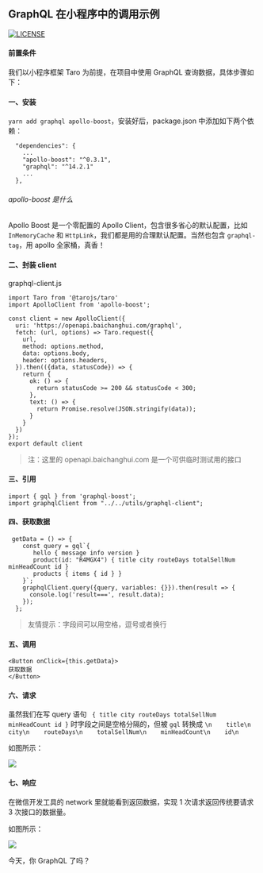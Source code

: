 
## GraphQL 在小程序中的调用示例

[![LICENSE](https://img.shields.io/badge/license-Anti%20996-blue.svg)](https://github.com/996icu/996.ICU/blob/master/LICENSE)

#### 前置条件
我们以小程序框架 Taro 为前提，在项目中使用 GraphQL 查询数据，具体步骤如下：

#### 一、安装
`yarn add graphql apollo-boost`，安装好后，package.json 中添加如下两个依赖：
```
  "dependencies": {
    ...
    "apollo-boost": "^0.3.1",
    "graphql": "^14.2.1"
    ...
  },

```
###### apollo-boost 是什么
Apollo Boost 是一个零配置的 Apollo Client，包含很多省心的默认配置，比如 `InMemoryCache` 和 `HttpLink`，我们都是用的合理默认配置。当然也包含 `graphql-tag`，用 apollo 全家桶，真香！

#### 二、封装 client
graphql-client.js
```
import Taro from '@tarojs/taro'
import ApolloClient from 'apollo-boost';

const client = new ApolloClient({
  uri: 'https://openapi.baichanghui.com/graphql',
  fetch: (url, options) => Taro.request({
    url,
    method: options.method,
    data: options.body,
    header: options.headers,
  }).then(({data, statusCode}) => {
    return {
      ok: () => {
        return statusCode >= 200 && statusCode < 300;
      },
      text: () => {
        return Promise.resolve(JSON.stringify(data));
      }
    }
  })
});
export default client
```
>注：这里的 openapi.baichanghui.com 是一个可供临时测试用的接口

#### 三、引用
```
import { gql } from 'graphql-boost';
import graphqlClient from "../../utils/graphql-client";

```
#### 四、获取数据

```
 getData = () => {
    const query = gql`{
       hello { message info version }
       product(id: "R4MGX4") { title city routeDays totalSellNum minHeadCount id }
       products { items { id } }
    }`;
    graphqlClient.query({query, variables: {}}).then(result => {
      console.log('result===', result.data);
    });
  };
```

>友情提示：字段间可以用空格，逗号或者换行

#### 五、调用
```
<Button onClick={this.getData}>
获取数据
</Button>
```
#### 六、请求
虽然我们在写 query 语句 ` { title city routeDays totalSellNum minHeadCount id }` 时字段之间是空格分隔的，但被 `gql` 转换成  `\n    title\n    city\n    routeDays\n    totalSellNum\n    minHeadCount\n    id\n `

如图所示：

![](https://upload-images.jianshu.io/upload_images/16119129-5771e76160e419f3.png?imageMogr2/auto-orient/strip%7CimageView2/2/w/1240)

#### 七、响应
在微信开发工具的 network 里就能看到返回数据，实现 1 次请求返回传统要请求 3 次接口的数据量。

如图所示：

![](https://upload-images.jianshu.io/upload_images/16119129-e53a3dae016534e4.png?imageMogr2/auto-orient/strip%7CimageView2/2/w/1240)

今天，你 GraphQL 了吗？
